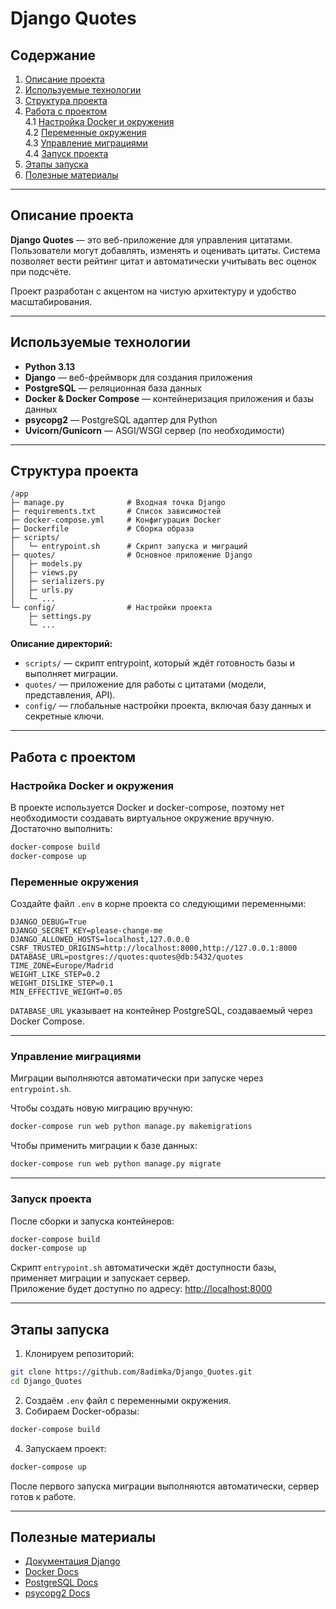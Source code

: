# Django Quotes

## Содержание

1. [Описание проекта](#описание-проекта)  
2. [Используемые технологии](#используемые-технологии)  
3. [Структура проекта](#структура-проекта)  
4. [Работа с проектом](#работа-с-проектом)  
   4.1 [Настройка Docker и окружения](#настройка-docker-и-окружения)  
   4.2 [Переменные окружения](#переменные-окружения)  
   4.3 [Управление миграциями](#управление-миграциями)  
   4.4 [Запуск проекта](#запуск-проекта)  
5. [Этапы запуска](#этапы-запуска)  
6. [Полезные материалы](#полезные-материалы)  

---

## Описание проекта

**Django Quotes** — это веб-приложение для управления цитатами.  
Пользователи могут добавлять, изменять и оценивать цитаты. Система позволяет вести рейтинг цитат и автоматически учитывать вес оценок при подсчёте.  

Проект разработан с акцентом на чистую архитектуру и удобство масштабирования.  

---

## Используемые технологии

- **Python 3.13**  
- **Django** — веб-фреймворк для создания приложения  
- **PostgreSQL** — реляционная база данных  
- **Docker & Docker Compose** — контейнеризация приложения и базы данных  
- **psycopg2** — PostgreSQL адаптер для Python  
- **Uvicorn/Gunicorn** — ASGI/WSGI сервер (по необходимости)  

---

## Структура проекта

```
/app
├─ manage.py              # Входная точка Django
├─ requirements.txt       # Список зависимостей
├─ docker-compose.yml     # Конфигурация Docker
├─ Dockerfile             # Сборка образа
├─ scripts/
│   └─ entrypoint.sh      # Скрипт запуска и миграций
├─ quotes/                # Основное приложение Django
│   ├─ models.py
│   ├─ views.py
│   ├─ serializers.py
│   ├─ urls.py
│   └─ ...
└─ config/                # Настройки проекта
    ├─ settings.py
    └─ ...
```

**Описание директорий:**

- `scripts/` — скрипт entrypoint, который ждёт готовность базы и выполняет миграции.  
- `quotes/` — приложение для работы с цитатами (модели, представления, API).  
- `config/` — глобальные настройки проекта, включая базу данных и секретные ключи.  

---

## Работа с проектом

### Настройка Docker и окружения

В проекте используется Docker и docker-compose, поэтому нет необходимости создавать виртуальное окружение вручную.  
Достаточно выполнить:

```bash
docker-compose build
docker-compose up
```

### Переменные окружения

Создайте файл `.env` в корне проекта со следующими переменными:

```env
DJANGO_DEBUG=True
DJANGO_SECRET_KEY=please-change-me
DJANGO_ALLOWED_HOSTS=localhost,127.0.0.0
CSRF_TRUSTED_ORIGINS=http://localhost:8000,http://127.0.0.1:8000
DATABASE_URL=postgres://quotes:quotes@db:5432/quotes
TIME_ZONE=Europe/Madrid
WEIGHT_LIKE_STEP=0.2
WEIGHT_DISLIKE_STEP=0.1
MIN_EFFECTIVE_WEIGHT=0.05
```

`DATABASE_URL` указывает на контейнер PostgreSQL, создаваемый через Docker Compose.

---

### Управление миграциями

Миграции выполняются автоматически при запуске через `entrypoint.sh`.

Чтобы создать новую миграцию вручную:

```bash
docker-compose run web python manage.py makemigrations
```

Чтобы применить миграции к базе данных:

```bash
docker-compose run web python manage.py migrate
```

---

### Запуск проекта

После сборки и запуска контейнеров:

```bash
docker-compose build
docker-compose up
```

Скрипт `entrypoint.sh` автоматически ждёт доступности базы, применяет миграции и запускает сервер.  
Приложение будет доступно по адресу: [http://localhost:8000](http://localhost:8000)

---

## Этапы запуска

1. Клонируем репозиторий:  

```bash
git clone https://github.com/8adimka/Django_Quotes.git
cd Django_Quotes
```

2. Создаём `.env` файл с переменными окружения.  
3. Собираем Docker-образы:  

```bash
docker-compose build
```

4. Запускаем проект:  

```bash
docker-compose up
```

После первого запуска миграции выполняются автоматически, сервер готов к работе.  

---

## Полезные материалы

- [Документация Django](https://docs.djangoproject.com/)  
- [Docker Docs](https://docs.docker.com/)  
- [PostgreSQL Docs](https://www.postgresql.org/docs/)  
- [psycopg2 Docs](https://www.psycopg.org/docs/)
